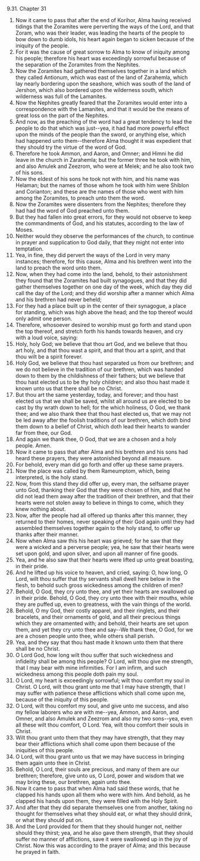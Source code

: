 9.31. Chapter 31
1. Now it came to pass that after the end of Korihor, Alma having received tidings that the Zoramites were perverting the ways of the Lord, and that Zoram, who was their leader, was leading the hearts of the people to bow down to dumb idols, his heart again began to sicken because of the iniquity of the people.
2. For it was the cause of great sorrow to Alma to know of iniquity among his people; therefore his heart was exceedingly sorrowful because of the separation of the Zoramites from the Nephites.
3. Now the Zoramites had gathered themselves together in a land which they called Antionum, which was east of the land of Zarahemla, which lay nearly bordering upon the seashore, which was south of the land of Jershon, which also bordered upon the wilderness south, which wilderness was full of the Lamanites.
4. Now the Nephites greatly feared that the Zoramites would enter into a correspondence with the Lamanites, and that it would be the means of great loss on the part of the Nephites.
5. And now, as the preaching of the word had a great tendency to lead the people to do that which was just--yea, it had had more powerful effect upon the minds of the people than the sword, or anything else, which had happened unto them--therefore Alma thought it was expedient that they should try the virtue of the word of God.
6. Therefore he took Ammon, and Aaron, and Omner; and Himni he did leave in the church in Zarahemla; but the former three he took with him, and also Amulek and Zeezrom, who were at Melek; and he also took two of his sons.
7. Now the eldest of his sons he took not with him, and his name was Helaman; but the names of those whom he took with him were Shiblon and Corianton; and these are the names of those who went with him among the Zoramites, to preach unto them the word.
8. Now the Zoramites were dissenters from the Nephites; therefore they had had the word of God preached unto them.
9. But they had fallen into great errors, for they would not observe to keep the commandments of God, and his statutes, according to the law of Moses.
10. Neither would they observe the performances of the church, to continue in prayer and supplication to God daily, that they might not enter into temptation.
11. Yea, in fine, they did pervert the ways of the Lord in very many instances; therefore, for this cause, Alma and his brethren went into the land to preach the word unto them.
12. Now, when they had come into the land, behold, to their astonishment they found that the Zoramites had built synagogues, and that they did gather themselves together on one day of the week, which day they did call the day of the Lord; and they did worship after a manner which Alma and his brethren had never beheld;
13. For they had a place built up in the center of their synagogue, a place for standing, which was high above the head; and the top thereof would only admit one person.
14. Therefore, whosoever desired to worship must go forth and stand upon the top thereof, and stretch forth his hands towards heaven, and cry with a loud voice, saying:
15. Holy, holy God; we believe that thou art God, and we believe that thou art holy, and that thou wast a spirit, and that thou art a spirit, and that thou wilt be a spirit forever.
16. Holy God, we believe that thou hast separated us from our brethren; and we do not believe in the tradition of our brethren, which was handed down to them by the childishness of their fathers; but we believe that thou hast elected us to be thy holy children; and also thou hast made it known unto us that there shall be no Christ.
17. But thou art the same yesterday, today, and forever; and thou hast elected us that we shall be saved, whilst all around us are elected to be cast by thy wrath down to hell; for the which holiness, O God, we thank thee; and we also thank thee that thou hast elected us, that we may not be led away after the foolish traditions of our brethren, which doth bind them down to a belief of Christ, which doth lead their hearts to wander far from thee, our God.
18. And again we thank thee, O God, that we are a chosen and a holy people. Amen.
19. Now it came to pass that after Alma and his brethren and his sons had heard these prayers, they were astonished beyond all measure.
20. For behold, every man did go forth and offer up these same prayers.
21. Now the place was called by them Rameumptom, which, being interpreted, is the holy stand.
22. Now, from this stand they did offer up, every man, the selfsame prayer unto God, thanking their God that they were chosen of him, and that he did not lead them away after the tradition of their brethren, and that their hearts were not stolen away to believe in things to come, which they knew nothing about.
23. Now, after the people had all offered up thanks after this manner, they returned to their homes, never speaking of their God again until they had assembled themselves together again to the holy stand, to offer up thanks after their manner.
24. Now when Alma saw this his heart was grieved; for he saw that they were a wicked and a perverse people; yea, he saw that their hearts were set upon gold, and upon silver, and upon all manner of fine goods.
25. Yea, and he also saw that their hearts were lifted up unto great boasting, in their pride.
26. And he lifted up his voice to heaven, and cried, saying: O, how long, O Lord, wilt thou suffer that thy servants shall dwell here below in the flesh, to behold such gross wickedness among the children of men?
27. Behold, O God, they cry unto thee, and yet their hearts are swallowed up in their pride. Behold, O God, they cry unto thee with their mouths, while they are puffed up, even to greatness, with the vain things of the world.
28. Behold, O my God, their costly apparel, and their ringlets, and their bracelets, and their ornaments of gold, and all their precious things which they are ornamented with; and behold, their hearts are set upon them, and yet they cry unto thee and say--We thank thee, O God, for we are a chosen people unto thee, while others shall perish.
29. Yea, and they say that thou hast made it known unto them that there shall be no Christ.
30. O Lord God, how long wilt thou suffer that such wickedness and infidelity shall be among this people? O Lord, wilt thou give me strength, that I may bear with mine infirmities. For I am infirm, and such wickedness among this people doth pain my soul.
31. O Lord, my heart is exceedingly sorrowful; wilt thou comfort my soul in Christ. O Lord, wilt thou grant unto me that I may have strength, that I may suffer with patience these afflictions which shall come upon me, because of the iniquity of this people.
32. O Lord, wilt thou comfort my soul, and give unto me success, and also my fellow laborers who are with me--yea, Ammon, and Aaron, and Omner, and also Amulek and Zeezrom and also my two sons--yea, even all these wilt thou comfort, O Lord. Yea, wilt thou comfort their souls in Christ.
33. Wilt thou grant unto them that they may have strength, that they may bear their afflictions which shall come upon them because of the iniquities of this people.
34. O Lord, wilt thou grant unto us that we may have success in bringing them again unto thee in Christ.
35. Behold, O Lord, their souls are precious, and many of them are our brethren; therefore, give unto us, O Lord, power and wisdom that we may bring these, our brethren, again unto thee.
36. Now it came to pass that when Alma had said these words, that he clapped his hands upon all them who were with him. And behold, as he clapped his hands upon them, they were filled with the Holy Spirit.
37. And after that they did separate themselves one from another, taking no thought for themselves what they should eat, or what they should drink, or what they should put on.
38. And the Lord provided for them that they should hunger not, neither should they thirst; yea, and he also gave them strength, that they should suffer no manner of afflictions, save it were swallowed up in the joy of Christ. Now this was according to the prayer of Alma; and this because he prayed in faith.


